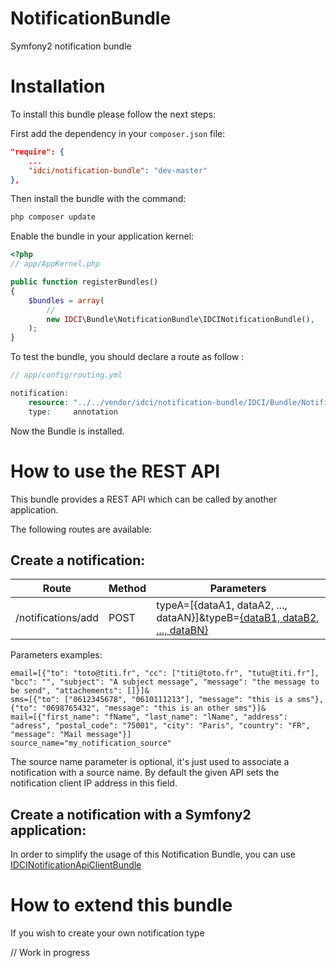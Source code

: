 NotificationBundle
==================

Symfony2 notification bundle


Installation
============

To install this bundle please follow the next steps:

First add the dependency in your `composer.json` file:

```json
"require": {
    ...
    "idci/notification-bundle": "dev-master"
},
```

Then install the bundle with the command:

```sh
php composer update
```

Enable the bundle in your application kernel:

```php
<?php
// app/AppKernel.php

public function registerBundles()
{
    $bundles = array(
        //
        new IDCI\Bundle\NotificationBundle\IDCINotificationBundle(),
    );
}
```

To test the bundle, you should declare a route as follow : 

```php
// app/config/routing.yml

notification:
    resource: "../../vendor/idci/notification-bundle/IDCI/Bundle/NotificationBundle/Controller/"
    type:     annotation
```

Now the Bundle is installed.


How to use the REST API
=======================

This bundle provides a REST API which can be called by another application.

The following routes are available:

Create a notification:
----------------------

| Route              | Method | Parameters
|--------------------|--------|----------------------------------------------------------------------------------------------------------------------------------------------------------------------
| /notifications/add | POST   | typeA=[{dataA1, dataA2, ..., dataAN}]&typeB=[{dataB1, dataB2, ..., dataBN}](&source_name=MySource)


Parameters examples:

    email=[{"to": "toto@titi.fr", "cc": ["titi@toto.fr", "tutu@titi.fr"], "bcc": "", "subject": "A subject message", "message": "the message to be send", "attachements": []}]&
    sms=[{"to": ["0612345678", "0610111213"], "message": "this is a sms"}, {"to": "0698765432", "message": "this is an other sms"}]&
    mail=[{"first_name": "fName", "last_name": "lName", "address": "adress", "postal_code": "75001", "city": "Paris", "country": "FR", "message": "Mail message"}]
    source_name="my_notification_source"

The source name parameter is optional, it's just used to associate a notification with a source name.
By default the given API sets the notification client IP address in this field.

Create a notification with a Symfony2 application:
--------------------------------------------------

In order to simplify the usage of this Notification Bundle, you can use [IDCINotificationApiClientBundle](https://github.com/IDCI-Consulting/NotificationApiClientBundle.git)


How to extend this bundle
==========================

If you wish to create your own notification type

// Work in progress

